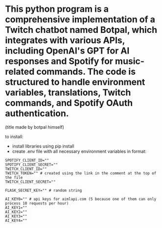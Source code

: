 # This python program is a comprehensive implementation of a Twitch chatbot named Botpal, which integrates with various APIs, including OpenAI's GPT for AI responses and Spotify for music-related commands. The code is structured to handle environment variables, translations, Twitch commands, and Spotify OAuth authentication.

(title made by botpal himself)

to install:
 - install libraries using pip install
 - create .env file with all necessary environment variables in format:

```
SPOTIFY_CLIENT_ID=""
SPOTIFY_CLIENT_SECRET=""
TWITCH_CLIENT_ID=""
TWITCH_TOKEN="" # created using the link in the comment at the top of the file
TWITCH_CLIENT_SECRET=""

FLASK_SECRET_KEY="" # random string

AI_KEY0="" # api keys for aimlapi.com (5 because one of them can only process 10 requests per hour)
AI_KEY1=""
AI_KEY2=""
AI_KEY3=""
AI_KEY4=""

```
